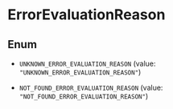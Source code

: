 

# ErrorEvaluationReason

## Enum


* `UNKNOWN_ERROR_EVALUATION_REASON` (value: `"UNKNOWN_ERROR_EVALUATION_REASON"`)

* `NOT_FOUND_ERROR_EVALUATION_REASON` (value: `"NOT_FOUND_ERROR_EVALUATION_REASON"`)




